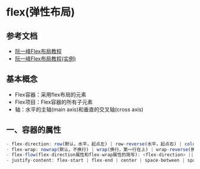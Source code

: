 # flex(弹性布局)

## 参考文档

- [阮一峰Flex布局教程](https://www.ruanyifeng.com/blog/2015/07/flex-grammar.html)
- [阮一峰Flex布局教程(实例)](http://www.ruanyifeng.com/blog/2015/07/flex-examples.html)

## 基本概念
- Flex容器：采用flex布局的元素
- Flex项目：Flex容器的所有子元素
- 轴：水平的主轴(main axis)和垂直的交叉轴(cross axis)

## 一、容器的属性

```js
- flex-direction: row(默认，水平，起点左) | row-reverse(水平，起点右) | column(垂直，起点上) | column-reverse(垂直，起点下)
- flex-wrap: nowrap(默认，不换行) | wrap(换行，第一行在上) | wrap-reverse(换行，第一行在下)
- flex-flow(flex-direction属性和flex-wrap属性的简写): <flex-direction> || <flex-wrap>
- justify-content: flex-start | flex-end | center | space-between | space-around
```